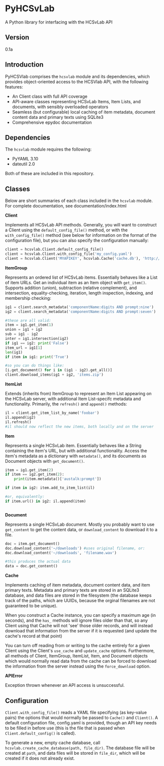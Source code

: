 PyHCSvLab
=========

A Python library for interfacing with the HCSvLab API

Version
----

0.1a

Introduction
-----------

PyHCSVlab comprises the ``hcsvlab`` module and its dependencies, which provides object-oriented access to the HCSVlab API, with the following features:

- An Client class with full API coverage
- API-aware classes representing HCSvLab Items, Item Lists, and documents, with sensibly overloaded operators
- Seamless (but configurable) local caching of item metadata, document content data and primary texts using SQLite3
- Comprehensive epydoc documentation

Dependencies
--------------

The ``hcsvlab`` module requires the following:

- PyYAML 3.10
- dateutil 2.0

Both of these are included in this repository.

Classes
----

Below are short summaries of each class included in the ``hcsvlab`` module. For complete documentation, see documentation/index.html

**Client**

Implements all HCSvLab API methods. Generally, you will want to construct a Client using the ``default_config_file()`` method, or with the ``with_config_file()`` method (see below for information on the format of the configuration file), but you can also specify the configuration manually:

```py
client = hcsvlab.Client.default_config_file()
client = hcsvlab.Client.with_config_file('my_config.yaml')
client = hcsvlab.Client('MYAPIKEY', hcsvlab.Cache('cache.db'), 'http://ic2-hcsvlab-staging2-vm.intersect.org.au')
```

**ItemGroup**

Represents an ordered list of HCSvLab items. Essentially behaves like a List of item URLs. Get an individual item as an Item object with ``get_item()``. Supports addition (union), subtraction (relative complement), and intersection, equality-checking, iteration, length inspection, indexing, and membership checking:

```py
ig1 = client.search_metadata('componentName:digits AND prompt:nine')
ig2 = client.search_metadata('componentName:digits AND prompt:seven')

#these are all valid:
item = ig1.get_item(1)
union = ig1 + ig2
sub = ig1 - ig2
inter = ig1.intersection(ig2)
if ig1 == ig2: print('False')
item_url = ig1[1]
len(ig1)
if item in ig1: print('True')

#so you can do things like:
[i.get_document() for i in (ig1 - ig2).get_all()]
client.download_items(ig1 + ig2, 'items.zip')
```

**ItemList**

Extends (inherits from) ItemGroup to represent an Item List appearing on the HCSvLab server, with additional Item List-specifc metadata and functionality. Primarily, the ``refresh()`` and ``append()`` methods:

```py
il = client.get_item_list_by_name('foobar')
il.append(ig2)
il.refresh() 
#il should now reflect the new items, both locally and on the server
```

**Item**

Represents a single HCSvLab item. Essentially behaves like a String containing the item's URL, but with additional functionality. Access the item's metadata as a dictionary with ``metadata()``, and its documents as Document objects with ``get_document()``.

```py
item = ig1.get_item(2)
if item == ig2.get_item(2): 
    print(item.metadata()['austalk:prompt'])

if item in ig2: item.add_to_item_list(il)

#or, equivalently:
if item.url() in ig2: il.append(item)



```

**Document**

Represents a single HCSvLab document. Mostly you probably want to use ``get_content`` to get the content data, or ``download_content`` to download it to a file.

```py
doc = item.get_document()
doc.download_content('~/downloads') #uses original filename, or:
doc.download_content('~/downloads', 'filename.wav')

#this produces the actual data
data = doc.get_content()
```

**Cache**

Implements caching of item metadata, document content data, and item primary texts. Metadata and primary texts are stored in an SQLite3 database, and data files are stored in the filesystem (the database keeps track of the paths, which are UUIDs, because the orginal filenames are not guaranteed to be unique). 

When you construct a Cache instance, you can specify a maximum age (in seconds), and the ``has_`` methods will ignore files older than that, so any Client using that Cache will not 'see' those older records, and will instead download that information from the server if it is requested (and update the cache's record at that point)

You can turn off reading from or writing to the cache entirely for a given Client using the Client's ``use_cache`` and ``update_cache`` options. Furthermore, all methods of Client, ItemGroup, ItemList, Item, and Document objects which would normally read data from the cache can be forced to download the information from the server instead using the ``force_download`` option.

**APIError**

Exception thrown whenever an API access is unsuccessful.

Configuration
----
``Client.with_config_file()`` reads a YAML file specifying (as key-value pairs) the options that would normally be passed to ``Cache()`` and ``Client()``. A default configuration file, config.yaml is provided, though an API key needs to be filled in before use (this is the file that is passed when ``Client.default_config()`` is called).

To generate a new, empty cache database, call ``hcsvlab.create_cache_database(path, file_dir)``. The database file will be created at ``path``, and data files will be stored in ``file_dir``, which will be created if it does not already exist.



